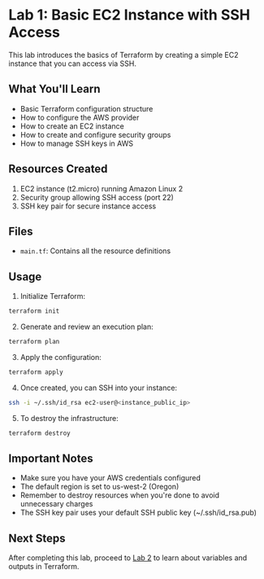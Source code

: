 # Lab 1: Basic EC2 Instance with SSH Access

This lab introduces the basics of Terraform by creating a simple EC2 instance that you can access via SSH.

## What You'll Learn

- Basic Terraform configuration structure
- How to configure the AWS provider
- How to create an EC2 instance
- How to create and configure security groups
- How to manage SSH keys in AWS

## Resources Created

1. EC2 instance (t2.micro) running Amazon Linux 2
2. Security group allowing SSH access (port 22)
3. SSH key pair for secure instance access

## Files

- `main.tf`: Contains all the resource definitions

## Usage

1. Initialize Terraform:
```bash
terraform init
```

2. Generate and review an execution plan:
```bash
terraform plan
```

3. Apply the configuration:
```bash
terraform apply
```

4. Once created, you can SSH into your instance:
```bash
ssh -i ~/.ssh/id_rsa ec2-user@<instance_public_ip>
```

5. To destroy the infrastructure:
```bash
terraform destroy
```

## Important Notes

- Make sure you have your AWS credentials configured
- The default region is set to us-west-2 (Oregon)
- Remember to destroy resources when you're done to avoid unnecessary charges
- The SSH key pair uses your default SSH public key (~/.ssh/id_rsa.pub)

## Next Steps

After completing this lab, proceed to [Lab 2](../lab2-ec2-variables/README.md) to learn about variables and outputs in Terraform. 